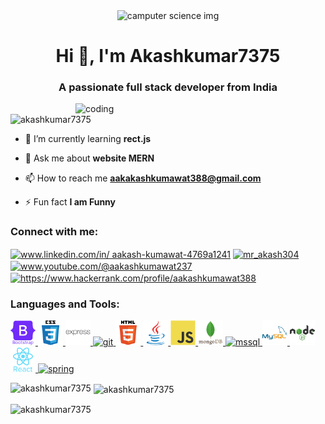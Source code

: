 
<div align="center">
  <img src="https://miro.medium.com/v2/resize:fit:2000/1*-ntL3Dsvc-dJ5cLGRtSuEw.gif" style="max-width: 100%;" alt=" camputer science img" />
</div>
 
<h1 align="center">Hi 👋, I'm Akashkumar7375</h1>
<h3 align="center">A passionate full stack developer from India</h3>

<img  align='right' alt="coding" width="400" src="https://as2.ftcdn.net/v2/jpg/05/90/45/35/1000_F_590453560_ugMuPncnGYB6XnJqmC8xiPQx4eg3jmMD.jpg">

<p align="left"> <img src="https://komarev.com/ghpvc/?username=akashkumar7375&label=Profile%20views&color=0e75b6&style=flat" alt="akashkumar7375" /> </p>

- 🌱 I’m currently learning **rect.js**

- 💬 Ask me about **website MERN**

- 📫 How to reach me **aakakashkumawat388@gmail.com**

- ⚡ Fun fact **I am Funny**

<h3 align="left">Connect with me:</h3>
<p align="left">
<a href="https://www.linkedin.com/in/aakash-kumawat-4769a1241/" target="blank"><img align="center" src="https://raw.githubusercontent.com/rahuldkjain/github-profile-readme-generator/master/src/images/icons/Social/linked-in-alt.svg" alt="www.linkedin.com/in/ aakash-kumawat-4769a1241" height="30" width="40" /></a>
<a href="https://instagram.com/mr_akash304" target="blank"><img align="center" src="https://raw.githubusercontent.com/rahuldkjain/github-profile-readme-generator/master/src/images/icons/Social/instagram.svg" alt="mr_akash304" height="30" width="40" /></a>
<a href="www.youtube.com/@aakashkumawat237" target="blank"><img align="center" src="https://raw.githubusercontent.com/rahuldkjain/github-profile-readme-generator/master/src/images/icons/Social/youtube.svg" alt="www.youtube.com/@aakashkumawat237" height="30" width="40" /></a>
<a href="https://www.hackerrank.com/https://www.hackerrank.com/profile/aakashkumawat388" target="blank"><img align="center" src="https://raw.githubusercontent.com/rahuldkjain/github-profile-readme-generator/master/src/images/icons/Social/hackerrank.svg" alt="https://www.hackerrank.com/profile/aakashkumawat388" height="30" width="40" /></a>
</p>

<h3 align="left">Languages and Tools:</h3>
<p align="left"> <a href="https://getbootstrap.com" target="_blank" rel="noreferrer"> <img src="https://raw.githubusercontent.com/devicons/devicon/master/icons/bootstrap/bootstrap-plain-wordmark.svg" alt="bootstrap" width="40" height="40"/> </a> <a href="https://www.w3schools.com/css/" target="_blank" rel="noreferrer"> <img src="https://raw.githubusercontent.com/devicons/devicon/master/icons/css3/css3-original-wordmark.svg" alt="css3" width="40" height="40"/> </a> <a href="https://expressjs.com" target="_blank" rel="noreferrer"> <img src="https://raw.githubusercontent.com/devicons/devicon/master/icons/express/express-original-wordmark.svg" alt="express" width="40" height="40"/> </a> <a href="https://git-scm.com/" target="_blank" rel="noreferrer"> <img src="https://www.vectorlogo.zone/logos/git-scm/git-scm-icon.svg" alt="git" width="40" height="40"/> </a> <a href="https://www.w3.org/html/" target="_blank" rel="noreferrer"> <img src="https://raw.githubusercontent.com/devicons/devicon/master/icons/html5/html5-original-wordmark.svg" alt="html5" width="40" height="40"/> </a> <a href="https://www.java.com" target="_blank" rel="noreferrer"> <img src="https://raw.githubusercontent.com/devicons/devicon/master/icons/java/java-original.svg" alt="java" width="40" height="40"/> </a> <a href="https://developer.mozilla.org/en-US/docs/Web/JavaScript" target="_blank" rel="noreferrer"> <img src="https://raw.githubusercontent.com/devicons/devicon/master/icons/javascript/javascript-original.svg" alt="javascript" width="40" height="40"/> </a> <a href="https://www.mongodb.com/" target="_blank" rel="noreferrer"> <img src="https://raw.githubusercontent.com/devicons/devicon/master/icons/mongodb/mongodb-original-wordmark.svg" alt="mongodb" width="40" height="40"/> </a> <a href="https://www.microsoft.com/en-us/sql-server" target="_blank" rel="noreferrer"> <img src="https://www.svgrepo.com/show/303229/microsoft-sql-server-logo.svg" alt="mssql" width="40" height="40"/> </a> <a href="https://www.mysql.com/" target="_blank" rel="noreferrer"> <img src="https://raw.githubusercontent.com/devicons/devicon/master/icons/mysql/mysql-original-wordmark.svg" alt="mysql" width="40" height="40"/> </a> <a href="https://nodejs.org" target="_blank" rel="noreferrer"> <img src="https://raw.githubusercontent.com/devicons/devicon/master/icons/nodejs/nodejs-original-wordmark.svg" alt="nodejs" width="40" height="40"/> </a> <a href="https://reactjs.org/" target="_blank" rel="noreferrer"> <img src="https://raw.githubusercontent.com/devicons/devicon/master/icons/react/react-original-wordmark.svg" alt="react" width="40" height="40"/> </a> <a href="https://spring.io/" target="_blank" rel="noreferrer"> <img src="https://www.vectorlogo.zone/logos/springio/springio-icon.svg" alt="spring" width="40" height="40"/> </a> </p>

<p><img align="left" src="https://github-readme-stats.vercel.app/api/top-langs?username=akashkumar7375&show_icons=true&locale=en&layout=compact" alt="akashkumar7375" /></p>

<p>&nbsp;<img align="center" src="https://github-readme-stats.vercel.app/api?username=akashkumar7375&show_icons=true&locale=en" alt="akashkumar7375" /></p>

<p><img align="center" src="https://github-readme-streak-stats.herokuapp.com/?user=akashkumar7375&" alt="akashkumar7375" /></p>
